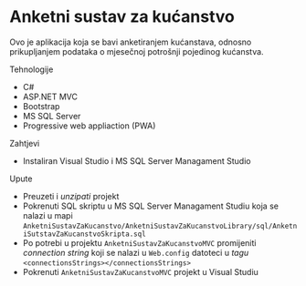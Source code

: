 # Anketni sustav za kućanstvo
Ovo je aplikacija koja se bavi anketiranjem kućanstava, odnosno prikupljanjem podataka o mjesečnoj potrošnji pojedinog kućanstva.

Tehnologije
* C#
* ASP.NET MVC
* Bootstrap
* MS SQL Server
* Progressive web appliaction (PWA)

Zahtjevi
* Instaliran Visual Studio i MS SQL Server Managament Studio

Upute
* Preuzeti i *unzipati* projekt
* Pokrenuti SQL skriptu u MS SQL Server Managament Studiu koja se nalazi u mapi `AnketniSustavZaKucanstvo/AnketniSustavZaKucanstvoLibrary/sql/AnketniSutstavZaKucanstvoSkripta.sql`
* Po potrebi u projektu `AnketniSustavZaKucanstvoMVC` promijeniti *connection string* koji se nalazi u `Web.config` datoteci u *tagu* `<connectionsStrings></connectionsStrings>`
* Pokrenuti `AnketniSustavZaKucanstvoMVC` projekt u Visual Studiu